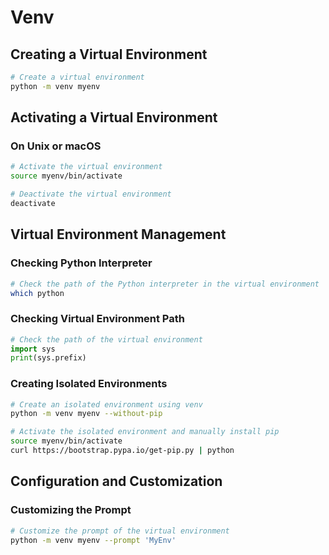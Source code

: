 
# Venv

## Creating a Virtual Environment

```bash
# Create a virtual environment
python -m venv myenv
```

## Activating a Virtual Environment

### On Unix or macOS

```bash
# Activate the virtual environment
source myenv/bin/activate

# Deactivate the virtual environment
deactivate
```

## Virtual Environment Management

### Checking Python Interpreter

```bash
# Check the path of the Python interpreter in the virtual environment
which python
```

### Checking Virtual Environment Path

```python
# Check the path of the virtual environment
import sys
print(sys.prefix)
```

### Creating Isolated Environments

```bash
# Create an isolated environment using venv
python -m venv myenv --without-pip

# Activate the isolated environment and manually install pip
source myenv/bin/activate
curl https://bootstrap.pypa.io/get-pip.py | python
```

## Configuration and Customization

### Customizing the Prompt

```bash
# Customize the prompt of the virtual environment
python -m venv myenv --prompt 'MyEnv'
```

